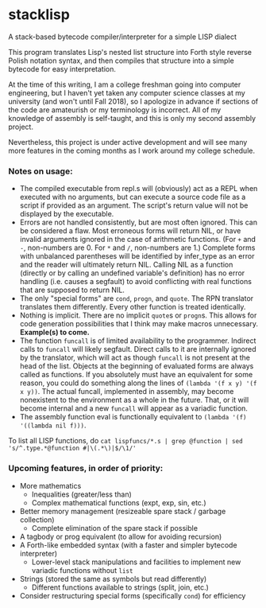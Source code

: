 # stacklisp
A stack-based bytecode compiler/interpreter for a simple LISP dialect

This program translates Lisp's nested list structure into Forth style reverse Polish notation syntax, and then compiles that structure into a simple bytecode for easy interpretation.

At the time of this writing, I am a college freshman going into computer engineering, but I haven't yet taken any computer science classes at my university (and won't until Fall 2018), so I apologize in advance if sections of the code are amateurish or my terminology is incorrect. All of my knowledge of assembly is self-taught, and this is only my second assembly project.

Nevertheless, this project is under active development and will see many more features in the coming months as I work around my college schedule.

### Notes on usage:
* The compiled executable from repl.s will (obviously) act as a REPL when executed with no arguments, but can execute a source code file as a script if provided as an argument. The script's return value will not be displayed by the executable.
* Errors are not handled consistently, but are most often ignored. This can be considered a flaw. Most erroneous forms will return NIL, or have invalid arguments ignored in the case of arithmetic functions. (For `+` and `-`, non-numbers are 0. For `*` and `/`, non-numbers are 1.) Complete forms with unbalanced parentheses will be identified by infer_type as an error and the reader will ultimately return NIL. Calling NIL as a function (directly or by calling an undefined variable's definition) has no error handling (i.e. causes a segfault) to avoid conflicting with real functions that are supposed to return NIL.
* The only "special forms" are `cond`, `progn`, and `quote`. The RPN translator translates them differently. Every other function is treated identically.
* Nothing is implicit. There are no implicit `quote`s or `progn`s. This allows for code generation possibilities that I think may make macros unnecessary. **Example(s) to come.**
* The function `funcall` is of limited availability to the programmer. Indirect calls to `funcall` will likely segfault. Direct calls to it are internally ignored by the translator, which will act as though `funcall` is not present at the head of the list. Objects at the beginning of evaluated forms are always called as functions. If you absolutely must have an equivalent for some reason, you could do something along the lines of `(lambda '(f x y) '(f x y))`. The actual funcall, implemented in assembly, may become nonexistent to the environment as a whole in the future. That, or it will become internal and a new `funcall` will appear as a variadic function.
* The assembly function eval is functionally equivalent to `(lambda '(f) '((lambda nil f)))`.

To list all LISP functions, do `cat lispfuncs/*.s | grep @function | sed 's/^.type.*@function #|\(.*\)|$/\1/'`

### Upcoming features, in order of priority:
* More mathematics
	- Inequalities (greater/less than)
	- Complex mathematical functions (expt, exp, sin, etc.)
* Better memory management (resizeable spare stack / garbage collection)
	- Complete elimination of the spare stack if possible
* A tagbody or prog equivalent (to allow for avoiding recursion)
* A Forth-like embedded syntax (with a faster and simpler bytecode interpreter)
  - Lower-level stack manipulations and facilities to implement new variadic functions without `list`
* Strings (stored the same as symbols but read differently)
	- Different functions available to strings (split, join, etc.)
* Consider restructuring special forms (specifically `cond`) for efficiency
